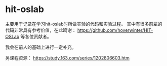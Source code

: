 # hit-oslab
主要用于记录在学习hit-oslab时所做实验的代码和实验过程。
其中有很多前辈的代码非常具有参考价值，在此鸣谢：
https://github.com/hoverwinter/HIT-OSLab
等各位贡献者。

我会在前人的基础上进行一定补充。

另课程资源：
https://study.163.com/series/1202806603.htm
